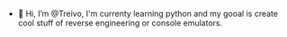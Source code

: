 - 👋 Hi, I’m @Treivo, I'm currenty learning python and my gooal is create cool stuff of reverse engineering or console emulators.
<!---
Treivo/Treivo is a ✨ special ✨ repository because its `README.md` (this file) appears on your GitHub profile.
You can click the Preview link to take a look at your changes.
--->
